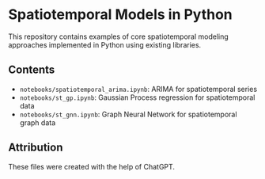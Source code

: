 # Spatiotemporal Models in Python

This repository contains examples of core spatiotemporal modeling approaches implemented in Python using existing libraries.

## Contents
- `notebooks/spatiotemporal_arima.ipynb`: ARIMA for spatiotemporal series
- `notebooks/st_gp.ipynb`: Gaussian Process regression for spatiotemporal data
- `notebooks/st_gnn.ipynb`: Graph Neural Network for spatiotemporal graph data

## Attribution
These files were created with the help of ChatGPT.
